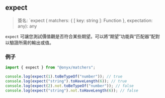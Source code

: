 ## expect

> 簽名: `expect ( matchers: { [ key: string ]: Function }, expectation: any): any

`expect` 可讓您測試價值觀是否符合某些期望。可以將“期望”功能與“匹配器”配對以驗證所需的輸出或值。

### 例子

```ts
import { expect } from "@onyx/matchers";

console.log(expect(1).toBeTypeOf("number")); // true
console.log(expect("string").toHaveLength(6)); // true
console.log(expect(2).not.toBeTypeOf("number")); // false
console.log(expect("string").not.toHaveLength(6)); // false
```
